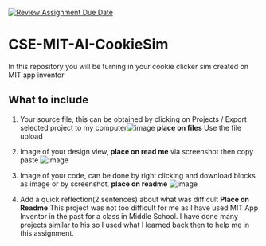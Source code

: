 [![Review Assignment Due Date](https://classroom.github.com/assets/deadline-readme-button-22041afd0340ce965d47ae6ef1cefeee28c7c493a6346c4f15d667ab976d596c.svg)](https://classroom.github.com/a/eysopNXu)
# CSE-MIT-AI-CookieSim

In this repository you will be turning in your cookie clicker sim created on MIT app inventor

## What to include

1. Your source file, this can be obtained by clicking on Projects / Export selected project to my computer![image](https://github.com/user-attachments/assets/f99cff16-16e3-4e1e-afc7-9da69f0e47f4) __place on files__ Use the file upload
2. Image of your design view, __place on read me__ via screenshot then copy paste
   ![image](https://github.com/user-attachments/assets/5232f736-8aab-4bd9-9732-3308ab93d281)

3. Image of your code, can be done by right clicking and download blocks as image or by screenshot, __place on readme__
   ![image](https://github.com/user-attachments/assets/e899f93e-e958-4780-b199-58c8773b8cf4)

4. Add a quick reflection(2 sentences) about what was difficult __Place on Readme__
This project was not too difficult for me as I have used MIT App Inventor in the past for a class in Middle School. I have done many projects similar to his so I used what I learned back then to help me in this assignment.


